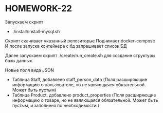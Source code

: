 # HOMEWORK-22

Запускаем скрипт 

- ./install/install-mysql.sh

Скрипт скачивает указанный репозиторые
Поднимает docker-compose
И после запуска контейнера с бд запрашивает список БД

Далее запускаем скрипт ./create/run_create.sh для создание структуры базы данных.


Новые поля вида JSON

- Таблица Staff, добавлено staff_person_data (Поля расширяющие информацию о пользователе, но не являющаяся обязательной. Может быть пустым)
- Таблица Product, добавлено product_properties (Поля расширяющие информацию о товаре, но не являющаяся обязательной. Может быть пустым, и заполнено по необходимости.)
